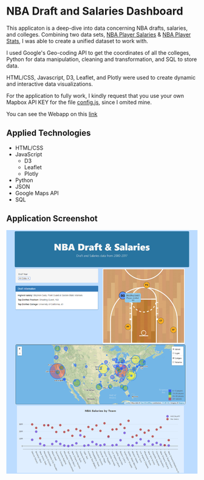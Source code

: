 # NBA Draft and Salaries Dashboard

This applicaton is a deep-dive into data concerning NBA drafts, salaries, and colleges. 
Combining two data sets, [NBA Player Salaries](https://data.world/datadavis/nba-salaries) & [NBA Player Stats](https://www.kaggle.com/drgilermo/nba-players-stats), I was able to create a unified dataset to work with.

I used Google's Geo-coding API to get the coordinates of all the colleges, Python for data manipulation, cleaning and transformation, and SQL to store data. 

HTML/CSS, Javascript, D3, Leaflet, and Plotly were used to create dynamic and interactive data visualizations. 

For the application to fully work, I kindly request that you use your own Mapbox API KEY for the file [config.js](Basketball-dashboard/static/js/config.js), since I omited mine. 

You can see the Webapp on this [link](https://jcosta16.github.io/Basketball/)

## Applied Technologies
* HTML/CSS
* JavaScript
  - D3
  - Leaflet
  - Plotly
* Python
* JSON
* Google Maps API
* SQL

## Application Screenshot

![img/dashboard.png](img/dashboard.png)
